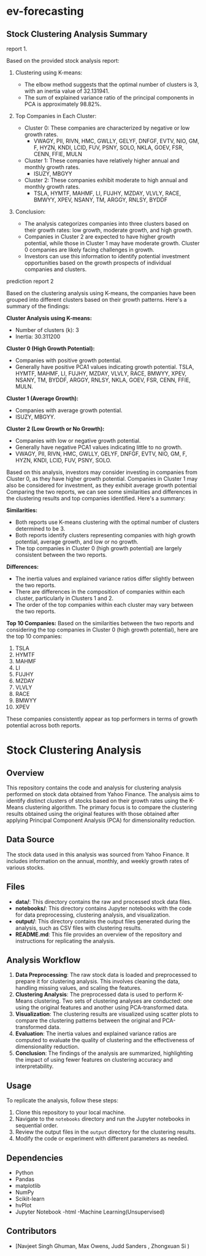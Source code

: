 # ev-forecasting      
## Stock Clustering Analysis Summary

report 1.  

Based on the provided stock analysis report:

1. Clustering using K-means:
   - The elbow method suggests that the optimal number of clusters is 3, with an inertia value of 32.131941.
   - The sum of explained variance ratio of the principal components in PCA is approximately 98.82%.

2. Top Companies in Each Cluster:
   - Cluster 0: These companies are characterized by negative or low growth rates.
     - VWAGY, PII, RIVN, HMC, GWLLY, GELYF, DNFGF, EVTV, NIO, GM, F, HYZN, KNDI, LCID, FUV, PSNY, SOLO, NKLA, GOEV, FSR, CENN, FFIE, MULN
   - Cluster 1: These companies have relatively higher annual and monthly growth rates.
     - ISUZY, MBGYY
   - Cluster 2: These companies exhibit moderate to high annual and monthly growth rates.
     - TSLA, HYMTF, MAHMF, LI, FUJHY, MZDAY, VLVLY, RACE, BMWYY, XPEV, NSANY, TM, ARGGY, RNLSY, BYDDF

3. Conclusion:
   - The analysis categorizes companies into three clusters based on their growth rates: low growth, moderate growth, and high growth.
   - Companies in Cluster 2 are expected to have higher growth potential, while those in Cluster 1 may have moderate growth. Cluster 0 companies are likely facing challenges in growth.
   - Investors can use this information to identify potential investment opportunities based on the growth prospects of individual companies and clusters.


prediction report 2

Based on the clustering analysis using K-means, the companies have been grouped into different clusters based on their growth patterns. Here's a summary of the findings:

**Cluster Analysis using K-means:**

- Number of clusters (k): 3
- Inertia: 30.311200

**Cluster 0 (High Growth Potential):**
- Companies with positive growth potential.
- Generally have positive PCA1 values indicating growth potential.
TSLA, HYMTF, MAHMF, LI, FUJHY, MZDAY, VLVLY, RACE, BMWYY, XPEV, NSANY, TM, BYDDF, ARGGY, RNLSY, NKLA, GOEV, FSR, CENN, FFIE, MULN.

**Cluster 1 (Average Growth):**
- Companies with average growth potential.
-  ISUZY, MBGYY.

**Cluster 2 (Low Growth or No Growth):**
- Companies with low or negative growth potential.
- Generally have negative PCA1 values indicating little to no growth.
- VWAGY, PII, RIVN, HMC, GWLLY, GELYF, DNFGF, EVTV, NIO, GM, F, HYZN, KNDI, LCID, FUV, PSNY, SOLO.

Based on this analysis, investors may consider investing in companies from Cluster 0, as they have higher growth potential. Companies in Cluster 1 may also be considered for investment, as they exhibit average growth potential
Comparing the two reports, we can see some similarities and differences in the clustering results and top companies identified. Here's a summary:

**Similarities:**
- Both reports use K-means clustering with the optimal number of clusters determined to be 3.
- Both reports identify clusters representing companies with high growth potential, average growth, and low or no growth.
- The top companies in Cluster 0 (high growth potential) are largely consistent between the two reports.

**Differences:**
- The inertia values and explained variance ratios differ slightly between the two reports.
- There are differences in the composition of companies within each cluster, particularly in Clusters 1 and 2.
- The order of the top companies within each cluster may vary between the two reports.

**Top 10 Companies:**
Based on the similarities between the two reports and considering the top companies in Cluster 0 (high growth potential), here are the top 10 companies:

1. TSLA
2. HYMTF
3. MAHMF
4. LI
5. FUJHY
6. MZDAY
7. VLVLY
8. RACE
9. BMWYY
10. XPEV

These companies consistently appear as top performers in terms of growth potential across both reports.


# Stock Clustering Analysis

## Overview
This repository contains the code and analysis for clustering analysis performed on stock data obtained from Yahoo Finance. The analysis aims to identify distinct clusters of stocks based on their growth rates using the K-Means clustering algorithm. The primary focus is to compare the clustering results obtained using the original features with those obtained after applying Principal Component Analysis (PCA) for dimensionality reduction.

## Data Source
The stock data used in this analysis was sourced from Yahoo Finance. It includes information on the annual, monthly, and weekly growth rates of various stocks.

## Files
- **data/**: This directory contains the raw and processed stock data files.
- **notebooks/**: This directory contains Jupyter notebooks with the code for data preprocessing, clustering analysis, and visualization.
- **output/**: This directory contains the output files generated during the analysis, such as CSV files with clustering results.
- **README.md**: This file provides an overview of the repository and instructions for replicating the analysis.

## Analysis Workflow
1. **Data Preprocessing**: The raw stock data is loaded and preprocessed to prepare it for clustering analysis. This involves cleaning the data, handling missing values, and scaling the features.
2. **Clustering Analysis**: The preprocessed data is used to perform K-Means clustering. Two sets of clustering analyses are conducted: one using the original features and another using PCA-transformed data.
3. **Visualization**: The clustering results are visualized using scatter plots to compare the clustering patterns between the original and PCA-transformed data.
4. **Evaluation**: The inertia values and explained variance ratios are computed to evaluate the quality of clustering and the effectiveness of dimensionality reduction.
5. **Conclusion**: The findings of the analysis are summarized, highlighting the impact of using fewer features on clustering accuracy and interpretability.

## Usage
To replicate the analysis, follow these steps:
1. Clone this repository to your local machine.
2. Navigate to the `notebooks` directory and run the Jupyter notebooks in sequential order.
3. Review the output files in the `output` directory for the clustering results.
4. Modify the code or experiment with different parameters as needed.

## Dependencies
- Python
- Pandas
- matplotlib
- NumPy
- Scikit-learn
- hvPlot
- Jupyter Notebook
-html
  -Machine Learning(Unsupervised)
## Contributors
- [Navjeet Singh Ghuman,
Max Owens,
Judd Sanders ,
Zhongxuan Si
)
